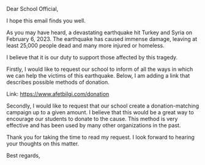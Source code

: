 Dear School Official,

I hope this email finds you well.

As you may have heard, a devastating earthquake hit Turkey and Syria on February 6, 2023. The earthquake has caused immense damage, leaving at least 25,000 people dead and many more injured or homeless.

I believe that it is our duty to support those affected by this tragedy.

Firstly, I would like to request our school to inform of all the ways in which we can help the victims of this earthquake. Below, I am adding a link that describes possible methods of donation.

Link: https://www.afetbilgi.com/donation

Secondly, I would like to request that our school create a donation-matching campaign up to a given amount. I believe that this would be a great way to encourage our students to donate to the cause. This method is very effective and has been used by many other organizations in the past.

Thank you for taking the time to read my request. I look forward to hearing your thoughts on this matter.

Best regards,
